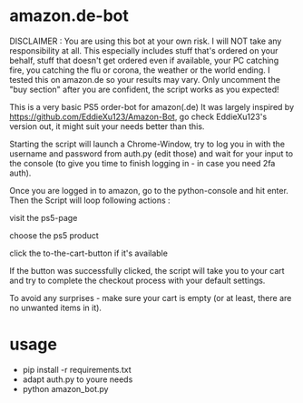 # amazon.de-bot

DISCLAIMER : You are using this bot at your own risk. I will NOT take any responsibility at all. This especially includes stuff that's ordered on your behalf, stuff that doesn't get ordered even if available, your PC catching fire, you catching the flu or corona, the weather or the world ending. I tested this on amazon.de so your results may vary. Only uncomment the "buy section" after you are confident, the script works as you expected!


This is a very basic PS5 order-bot for amazon(.de)
It was largely inspired by https://github.com/EddieXu123/Amazon-Bot, go check EddieXu123's version out, it might suit your needs better than this.


Starting the script will launch a Chrome-Window, try to log you in with the username and password from auth.py (edit those) and wait for your input to the console (to give you time to finish logging in - in case you need 2fa auth). 

Once you are logged in to amazon, go to the python-console and hit enter. Then the Script will loop following actions : 

  visit the ps5-page
  
  choose the ps5 product 
  
  click the to-the-cart-button if it's available
  
If the button was successfully clicked, the script will take you to your cart and try to complete the checkout process with your default settings.

To avoid any surprises - make sure your cart is empty (or at least, there are no unwanted items in it).

# usage
- pip install -r requirements.txt
- adapt auth.py to youre needs
- python amazon_bot.py
